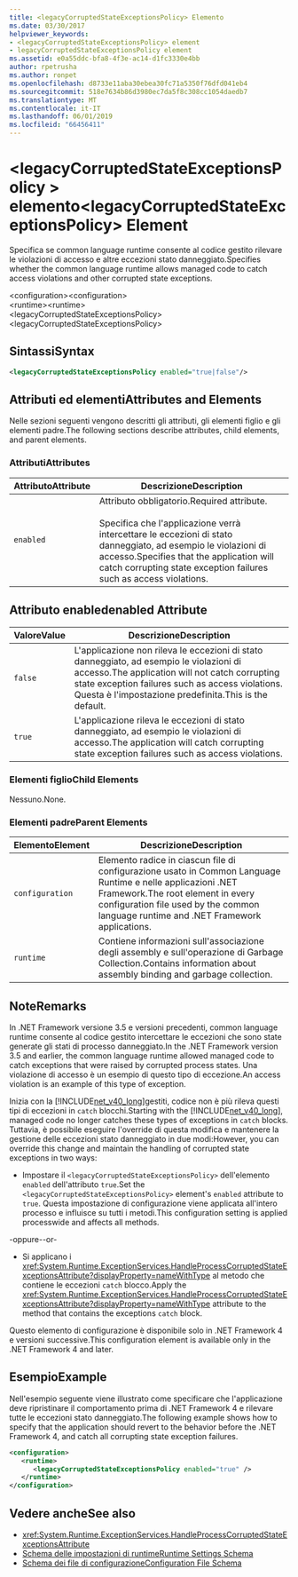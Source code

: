 ```yaml
---
title: <legacyCorruptedStateExceptionsPolicy> Elemento
ms.date: 03/30/2017
helpviewer_keywords:
- <legacyCorruptedStateExceptionsPolicy> element
- legacyCorruptedStateExceptionsPolicy element
ms.assetid: e0a55ddc-bfa8-4f3e-ac14-d1fc3330e4bb
author: rpetrusha
ms.author: ronpet
ms.openlocfilehash: d8733e11aba30ebea30fc71a5350f76dfd041eb4
ms.sourcegitcommit: 518e7634b86d3980ec7da5f8c308cc1054daedb7
ms.translationtype: MT
ms.contentlocale: it-IT
ms.lasthandoff: 06/01/2019
ms.locfileid: "66456411"
---
```

# <a name="legacycorruptedstateexceptionspolicy-element"></a><span data-ttu-id="6bf6d-102">\<legacyCorruptedStateExceptionsPolicy > elemento</span><span class="sxs-lookup"><span data-stu-id="6bf6d-102">\<legacyCorruptedStateExceptionsPolicy> Element</span></span>
<span data-ttu-id="6bf6d-103">Specifica se common language runtime consente al codice gestito rilevare le violazioni di accesso e altre eccezioni stato danneggiato.</span><span class="sxs-lookup"><span data-stu-id="6bf6d-103">Specifies whether the common language runtime allows managed code to catch access violations and other corrupted state exceptions.</span></span>  
  
 <span data-ttu-id="6bf6d-104">\<configuration></span><span class="sxs-lookup"><span data-stu-id="6bf6d-104">\<configuration></span></span>  
<span data-ttu-id="6bf6d-105">\<runtime></span><span class="sxs-lookup"><span data-stu-id="6bf6d-105">\<runtime></span></span>  
<span data-ttu-id="6bf6d-106">\<legacyCorruptedStateExceptionsPolicy></span><span class="sxs-lookup"><span data-stu-id="6bf6d-106">\<legacyCorruptedStateExceptionsPolicy></span></span>  
  
## <a name="syntax"></a><span data-ttu-id="6bf6d-107">Sintassi</span><span class="sxs-lookup"><span data-stu-id="6bf6d-107">Syntax</span></span>  
  
```xml  
<legacyCorruptedStateExceptionsPolicy enabled="true|false"/>  
```  
  
## <a name="attributes-and-elements"></a><span data-ttu-id="6bf6d-108">Attributi ed elementi</span><span class="sxs-lookup"><span data-stu-id="6bf6d-108">Attributes and Elements</span></span>  
 <span data-ttu-id="6bf6d-109">Nelle sezioni seguenti vengono descritti gli attributi, gli elementi figlio e gli elementi padre.</span><span class="sxs-lookup"><span data-stu-id="6bf6d-109">The following sections describe attributes, child elements, and parent elements.</span></span>  
  
### <a name="attributes"></a><span data-ttu-id="6bf6d-110">Attributi</span><span class="sxs-lookup"><span data-stu-id="6bf6d-110">Attributes</span></span>  
  
|<span data-ttu-id="6bf6d-111">Attributo</span><span class="sxs-lookup"><span data-stu-id="6bf6d-111">Attribute</span></span>|<span data-ttu-id="6bf6d-112">Descrizione</span><span class="sxs-lookup"><span data-stu-id="6bf6d-112">Description</span></span>|  
|---------------|-----------------|  
|`enabled`|<span data-ttu-id="6bf6d-113">Attributo obbligatorio.</span><span class="sxs-lookup"><span data-stu-id="6bf6d-113">Required attribute.</span></span><br /><br /> <span data-ttu-id="6bf6d-114">Specifica che l'applicazione verrà intercettare le eccezioni di stato danneggiato, ad esempio le violazioni di accesso.</span><span class="sxs-lookup"><span data-stu-id="6bf6d-114">Specifies that the application will catch corrupting state exception failures such as access violations.</span></span>|  
  
## <a name="enabled-attribute"></a><span data-ttu-id="6bf6d-115">Attributo enabled</span><span class="sxs-lookup"><span data-stu-id="6bf6d-115">enabled Attribute</span></span>  
  
|<span data-ttu-id="6bf6d-116">Valore</span><span class="sxs-lookup"><span data-stu-id="6bf6d-116">Value</span></span>|<span data-ttu-id="6bf6d-117">Descrizione</span><span class="sxs-lookup"><span data-stu-id="6bf6d-117">Description</span></span>|  
|-----------|-----------------|  
|`false`|<span data-ttu-id="6bf6d-118">L'applicazione non rileva le eccezioni di stato danneggiato, ad esempio le violazioni di accesso.</span><span class="sxs-lookup"><span data-stu-id="6bf6d-118">The application will not catch corrupting state exception failures such as access violations.</span></span> <span data-ttu-id="6bf6d-119">Questa è l'impostazione predefinita.</span><span class="sxs-lookup"><span data-stu-id="6bf6d-119">This is the default.</span></span>|  
|`true`|<span data-ttu-id="6bf6d-120">L'applicazione rileva le eccezioni di stato danneggiato, ad esempio le violazioni di accesso.</span><span class="sxs-lookup"><span data-stu-id="6bf6d-120">The application will catch corrupting state exception failures such as access violations.</span></span>|  
  
### <a name="child-elements"></a><span data-ttu-id="6bf6d-121">Elementi figlio</span><span class="sxs-lookup"><span data-stu-id="6bf6d-121">Child Elements</span></span>  
 <span data-ttu-id="6bf6d-122">Nessuno.</span><span class="sxs-lookup"><span data-stu-id="6bf6d-122">None.</span></span>  
  
### <a name="parent-elements"></a><span data-ttu-id="6bf6d-123">Elementi padre</span><span class="sxs-lookup"><span data-stu-id="6bf6d-123">Parent Elements</span></span>  
  
|<span data-ttu-id="6bf6d-124">Elemento</span><span class="sxs-lookup"><span data-stu-id="6bf6d-124">Element</span></span>|<span data-ttu-id="6bf6d-125">Descrizione</span><span class="sxs-lookup"><span data-stu-id="6bf6d-125">Description</span></span>|  
|-------------|-----------------|  
|`configuration`|<span data-ttu-id="6bf6d-126">Elemento radice in ciascun file di configurazione usato in Common Language Runtime e nelle applicazioni .NET Framework.</span><span class="sxs-lookup"><span data-stu-id="6bf6d-126">The root element in every configuration file used by the common language runtime and .NET Framework applications.</span></span>|  
|`runtime`|<span data-ttu-id="6bf6d-127">Contiene informazioni sull'associazione degli assembly e sull'operazione di Garbage Collection.</span><span class="sxs-lookup"><span data-stu-id="6bf6d-127">Contains information about assembly binding and garbage collection.</span></span>|  
  
## <a name="remarks"></a><span data-ttu-id="6bf6d-128">Note</span><span class="sxs-lookup"><span data-stu-id="6bf6d-128">Remarks</span></span>  
 <span data-ttu-id="6bf6d-129">In .NET Framework versione 3.5 e versioni precedenti, common language runtime consente al codice gestito intercettare le eccezioni che sono state generate gli stati di processo danneggiato.</span><span class="sxs-lookup"><span data-stu-id="6bf6d-129">In the .NET Framework version 3.5 and earlier, the common language runtime allowed managed code to catch exceptions that were raised by corrupted process states.</span></span> <span data-ttu-id="6bf6d-130">Una violazione di accesso è un esempio di questo tipo di eccezione.</span><span class="sxs-lookup"><span data-stu-id="6bf6d-130">An access violation is an example of this type of exception.</span></span>  
  
 <span data-ttu-id="6bf6d-131">Inizia con la [!INCLUDE[net_v40_long](../../../../../includes/net-v40-long-md.md)]gestiti, codice non è più rileva questi tipi di eccezioni in `catch` blocchi.</span><span class="sxs-lookup"><span data-stu-id="6bf6d-131">Starting with the [!INCLUDE[net_v40_long](../../../../../includes/net-v40-long-md.md)], managed code no longer catches these types of exceptions in `catch` blocks.</span></span> <span data-ttu-id="6bf6d-132">Tuttavia, è possibile eseguire l'override di questa modifica e mantenere la gestione delle eccezioni stato danneggiato in due modi:</span><span class="sxs-lookup"><span data-stu-id="6bf6d-132">However, you can override this change and maintain the handling of corrupted state exceptions in two ways:</span></span>  
  
- <span data-ttu-id="6bf6d-133">Impostare il `<legacyCorruptedStateExceptionsPolicy>` dell'elemento `enabled` dell'attributo `true`.</span><span class="sxs-lookup"><span data-stu-id="6bf6d-133">Set the `<legacyCorruptedStateExceptionsPolicy>` element's `enabled` attribute to `true`.</span></span> <span data-ttu-id="6bf6d-134">Questa impostazione di configurazione viene applicata all'intero processo e influisce su tutti i metodi.</span><span class="sxs-lookup"><span data-stu-id="6bf6d-134">This configuration setting is applied processwide and affects all methods.</span></span>  
  
 <span data-ttu-id="6bf6d-135">-oppure-</span><span class="sxs-lookup"><span data-stu-id="6bf6d-135">-or-</span></span>  
  
- <span data-ttu-id="6bf6d-136">Si applicano i <xref:System.Runtime.ExceptionServices.HandleProcessCorruptedStateExceptionsAttribute?displayProperty=nameWithType> al metodo che contiene le eccezioni `catch` blocco.</span><span class="sxs-lookup"><span data-stu-id="6bf6d-136">Apply the <xref:System.Runtime.ExceptionServices.HandleProcessCorruptedStateExceptionsAttribute?displayProperty=nameWithType> attribute to the method that contains the exceptions `catch` block.</span></span>  
  
 <span data-ttu-id="6bf6d-137">Questo elemento di configurazione è disponibile solo in .NET Framework 4 e versioni successive.</span><span class="sxs-lookup"><span data-stu-id="6bf6d-137">This configuration element is available only in the .NET Framework 4 and later.</span></span>  
  
## <a name="example"></a><span data-ttu-id="6bf6d-138">Esempio</span><span class="sxs-lookup"><span data-stu-id="6bf6d-138">Example</span></span>  
 <span data-ttu-id="6bf6d-139">Nell'esempio seguente viene illustrato come specificare che l'applicazione deve ripristinare il comportamento prima di .NET Framework 4 e rilevare tutte le eccezioni stato danneggiato.</span><span class="sxs-lookup"><span data-stu-id="6bf6d-139">The following example shows how to specify that the application should revert to the behavior before the .NET Framework 4, and catch all corrupting state exception failures.</span></span>  
  
```xml  
<configuration>  
   <runtime>  
      <legacyCorruptedStateExceptionsPolicy enabled="true" />  
   </runtime>  
</configuration>  
```  
  
## <a name="see-also"></a><span data-ttu-id="6bf6d-140">Vedere anche</span><span class="sxs-lookup"><span data-stu-id="6bf6d-140">See also</span></span>

- <xref:System.Runtime.ExceptionServices.HandleProcessCorruptedStateExceptionsAttribute>
- [<span data-ttu-id="6bf6d-141">Schema delle impostazioni di runtime</span><span class="sxs-lookup"><span data-stu-id="6bf6d-141">Runtime Settings Schema</span></span>](../../../../../docs/framework/configure-apps/file-schema/runtime/index.md)
- [<span data-ttu-id="6bf6d-142">Schema dei file di configurazione</span><span class="sxs-lookup"><span data-stu-id="6bf6d-142">Configuration File Schema</span></span>](../../../../../docs/framework/configure-apps/file-schema/index.md)
